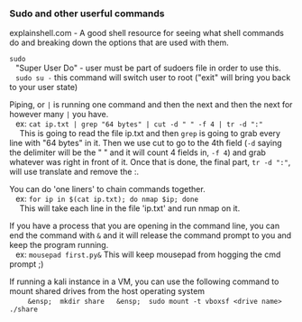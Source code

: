 ### Sudo and other userful commands  

explainshell.com - A good shell resource for seeing what shell commands do and breaking down the options that are used with them.

`sudo`  
&ensp;	"Super User Do" - user must be part of sudoers file in order to use this.  
&ensp;	`sudo su -`     this command will switch user to root ("exit" will bring you back to your user state)  

Piping, or `|` is running one command and then the next and then the next for however many `|` you have.  
&ensp;	ex: `cat ip.txt | grep "64 bytes" | cut -d " " -f 4 | tr -d ":"`  
&ensp;&ensp;		This is going to read the file ip.txt and then `grep` is going to grab every line with "64 bytes" in it.  Then we use cut to go to the 4th field (`-d` saying the delimiter will be the " " and it will count 4 fields in, `-f 4`) and grab whatever was right in front of it.  Once that is done, the final part, `tr -d ":"`, will use translate and remove the :.  

You can do 'one liners' to chain commands together.  
&ensp;	ex: `for ip in $(cat ip.txt); do nmap $ip; done`  
	&ensp;&ensp;	This will take each line in the file 'ip.txt' and run nmap on it.  

If you have a process that you are opening in the command line, you can end the command with `&` and it will release the command prompt to you and keep the program running.  
&ensp;	ex: `mousepad first.py&`     This will keep mousepad from hogging the cmd prompt ;)  

If running a kali instance in a VM, you can use the following command to mount shared drives from the host operating system  
&ensp;	```  
&ensp;	mkdir share  
&ensp;	sudo mount -t vboxsf <drive name> ./share```  


